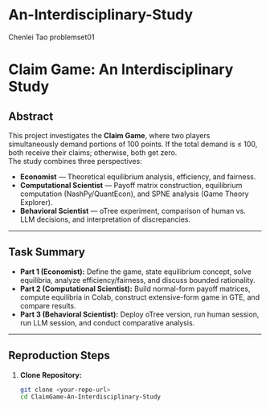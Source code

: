 # An-Interdisciplinary-Study
Chenlei Tao problemset01
# Claim Game: An Interdisciplinary Study

## Abstract
This project investigates the **Claim Game**, where two players simultaneously demand portions of 100 points. If the total demand is ≤ 100, both receive their claims; otherwise, both get zero.  
The study combines three perspectives:  
- **Economist** — Theoretical equilibrium analysis, efficiency, and fairness.  
- **Computational Scientist** — Payoff matrix construction, equilibrium computation (NashPy/QuantEcon), and SPNE analysis (Game Theory Explorer).  
- **Behavioral Scientist** — oTree experiment, comparison of human vs. LLM decisions, and interpretation of discrepancies.

---

## Task Summary
- **Part 1 (Economist):** Define the game, state equilibrium concept, solve equilibria, analyze efficiency/fairness, and discuss bounded rationality.  
- **Part 2 (Computational Scientist):** Build normal-form payoff matrices, compute equilibria in Colab, construct extensive-form game in GTE, and compare results.  
- **Part 3 (Behavioral Scientist):** Deploy oTree version, run human session, run LLM session, and conduct comparative analysis.  

---

## Reproduction Steps
1. **Clone Repository:**
   ```bash
   git clone <your-repo-url>
   cd ClaimGame-An-Interdisciplinary-Study
